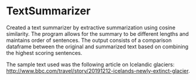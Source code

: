 # TextSummarizer

Created a text summarizer by extractive summarization using cosine similarity. The program allows for the summary to be different lengths and maintains order of sentences. The output consists of a comparison dataframe between the original and summarized text based on combining the highest scoring sentences. 

The sample text used was the following article on Icelandic glaciers: http://www.bbc.com/travel/story/20191212-icelands-newly-extinct-glacier. 

